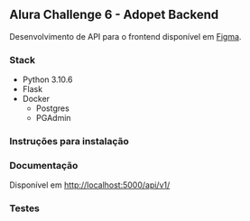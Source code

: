 ## Alura Challenge 6 - Adopet Backend

Desenvolvimento de API para o frontend disponível em [Figma](https://www.figma.com/file/TlfkDoIu8uyjZNla1T8TpH/Challenge---Adopet?node-id=518-11&t=QEqwidwamcgS38Jr-0).

### Stack

- Python 3.10.6
- Flask
- Docker
    - Postgres
    - PGAdmin

### Instruções para instalação

### Documentação

Disponível em [http://localhost:5000/api/v1/](http://localhost:5000/api/v1/)

### Testes